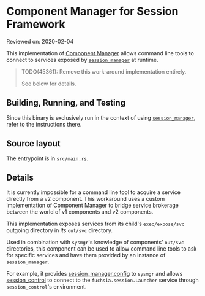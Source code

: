 # Component Manager for Session Framework

Reviewed on: 2020-02-04

This implementation of [Component Manager](/src/component/component_manager/README.md) allows command line tools to connect to services exposed by [`session_manager`](/src/session/bin/session_manager/README.md) at runtime.

> TODO(45361): Remove this work-around implementation entirely.
>
> See below for details.

## Building, Running, and Testing

Since this binary is exclusively run in the context of using [`session_manager`](/src/session/bin/session_manager/README.md), refer to the instructions there.

## Source layout

The entrypoint is in `src/main.rs`.

## Details

It is currently impossible for a command line tool to acquire a service directly from a v2 component. This workaround uses a custom implementation of Component Manager to bridge service brokerage between the world of v1 components and v2 components.

This implementation exposes services from its child's `exec/expose/svc` outgoing directory in *its* `out/svc` directory.

Used in combination with `sysmgr`'s knowledge of components' `out/svc` directories, this component can be used to allow command line tools to ask for specific services and have them provided by an instance of `session_manager`.

For example, it provides [session_manager.config](/src/session/bin/session_manager/meta/session_manager.config) to `sysmgr` and allows [session_control](/src/session/tools/session_control/README.md) to connect to the `fuchsia.session.Launcher` service through `session_control`'s environment.
